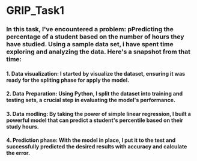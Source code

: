 # GRIP_Task1
### In this task, I've encountered a problem: pPredicting the percentage of a student based on the number of hours they have studied. Using a sample data set, i have spent time exploring and analyzing the data. Here's a snapshot from that time:
#### 1️. Data visualization: I started by visualize the dataset, ensuring it was ready for the spliting phase for apply the model.
#### 2️. Data Preparation: Using Python, I split the dataset into training and testing sets, a crucial step in evaluating the model's performance. 
#### 3️. Data modling: By taking the power of simple linear regression, I built a powerful model that can predict a student's percentile based on their study hours.
#### 4️. Prediction phase: With the model in place, I put it to the test and successfully predicted the desired results with accuracy and calculate the error.
